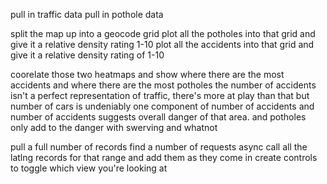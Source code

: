 pull in traffic data
pull in pothole data

split the map up into a geocode grid
plot all the potholes into that grid and give it a relative density rating 1-10
plot all the accidents into that grid and give it a relative density rating of 1-10

coorelate those two heatmaps and show where there are the most accidents and where there are the most potholes
the number of accidents isn't a perfect representation of traffic, there's more at play than that
but number of cars is undeniably one component of number of accidents and number of accidents suggests
overall danger of that area. and potholes only add to the danger with swerving and whatnot

pull a full number of records
find a number of requests
async call all the latlng records for that range and add them as they come in
create controls to toggle which view you're looking at
